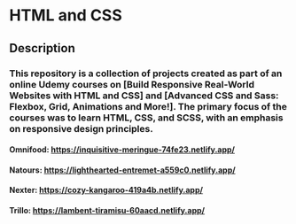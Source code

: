 # HTML and CSS

## Description

### This repository is a collection of projects created as part of an online Udemy courses on [Build Responsive Real-World Websites with HTML and CSS] and [Advanced CSS and Sass: Flexbox, Grid, Animations and More!]. The primary focus of the courses was to learn HTML, CSS, and SCSS, with an emphasis on responsive design principles.

#### Omnifood: https://inquisitive-meringue-74fe23.netlify.app/

#### Natours: https://lighthearted-entremet-a559c0.netlify.app/

#### Nexter: https://cozy-kangaroo-419a4b.netlify.app/

#### Trillo: https://lambent-tiramisu-60aacd.netlify.app/
